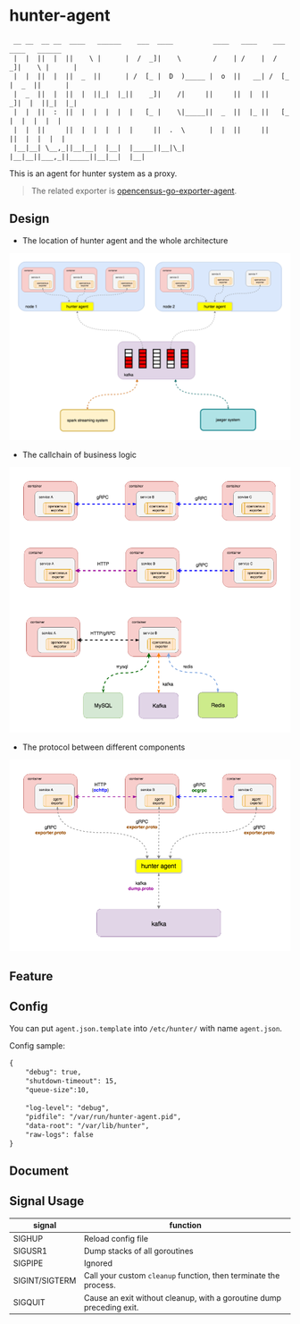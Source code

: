# hunter-agent

```
 __ __  __ __  ____   ______    ___  ____          ____   ____    ___  ____   ______
 |  |  ||  |  ||    \ |      |  /  _]|    \        /    | /    |  /  _]|    \ |      |
 |  |  ||  |  ||  _  ||      | /  [_ |  D  )_____ |  o  ||   __| /  [_ |  _  ||      |
 |  _  ||  |  ||  |  ||_|  |_||    _]|    /|     ||     ||  |  ||    _]|  |  ||_|  |_|
 |  |  ||  :  ||  |  |  |  |  |   [_ |    \|_____||  _  ||  |_ ||   [_ |  |  |  |  |
 |  |  ||     ||  |  |  |  |  |     ||  .  \      |  |  ||     ||     ||  |  |  |  |
 |__|__| \__,_||__|__|  |__|  |_____||__|\_|      |__|__||___,_||_____||__|__|  |__|
```

This is an agent for hunter system as a proxy.

> The related exporter is [opencensus-go-exporter-agent](https://github.com/moooofly/opencensus-go-exporter-agent).

## Design

- The location of hunter agent and the whole architecture

![whole](https://raw.githubusercontent.com/moooofly/hunter-agent/master/docs/whole.png)

- The callchain of business logic

![callchain](https://raw.githubusercontent.com/moooofly/hunter-agent/master/docs/callchain.png)

- The protocol between different components

![protocol](https://raw.githubusercontent.com/moooofly/hunter-agent/master/docs/protocol.png)


## Feature


## Config

You can put `agent.json.template` into `/etc/hunter/` with name `agent.json`.

Config sample:

```
{
    "debug": true,
    "shutdown-timeout": 15,
    "queue-size":10,

    "log-level": "debug",
    "pidfile": "/var/run/hunter-agent.pid",
    "data-root": "/var/lib/hunter",
    "raw-logs": false
}
```

## Document


## Signal Usage

| signal | function |
| -- | -- |
| SIGHUP | Reload config file |
| SIGUSR1 | Dump stacks of all goroutines |
| SIGPIPE | Ignored |
| SIGINT/SIGTERM | Call your custom `cleanup` function, then terminate the process. |
| SIGQUIT | Cause an exit without cleanup, with a goroutine dump preceding exit. |
